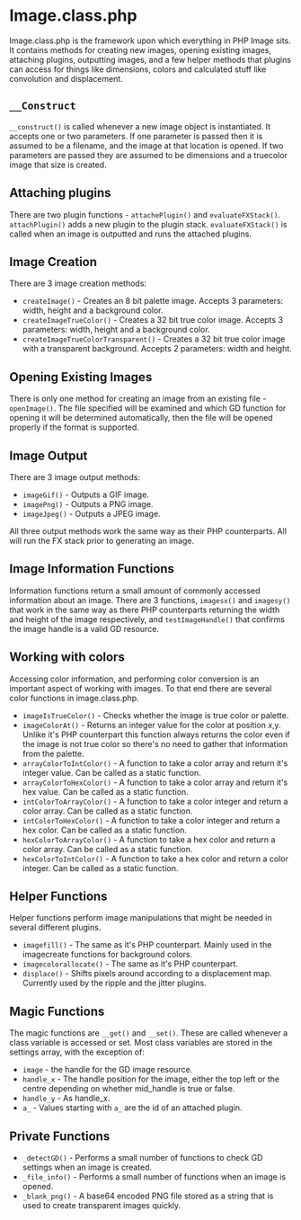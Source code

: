 # Image.class.php #

Image.class.php is the framework upon which everything in PHP Image sits. It contains methods for creating new images, opening existing images, attaching plugins, outputting images, and a few helper methods that plugins can access for things like dimensions, colors and calculated stuff like convolution and displacement.

## `__Construct` ##

`__construct()` is called whenever a new image object is instantiated. It accepts one or two parameters. If one parameter is passed then it is assumed to be a filename, and the image at that location is opened. If two parameters are passed they are assumed to be dimensions and a truecolor image that size is created.

## Attaching plugins ##

There are two plugin functions - `attachePlugin()` and `evaluateFXStack()`. `attachPlugin()` adds a new plugin to the plugin stack. `evaluateFXStack()` is called when an image is outputted and runs the attached plugins.

## Image Creation ##

There are 3 image creation methods:

  * `createImage()` - Creates an 8 bit palette image. Accepts 3 parameters: width, height and a background color.
  * `createImageTrueColor()` - Creates a 32 bit true color image. Accepts 3 parameters: width, height and a background color.
  * `createImageTrueColorTransparent()` - Creates a 32 bit true color image with a transparent background. Accepts 2 parameters: width and height.

## Opening Existing Images ##

There is only one method for creating an image from an existing file - `openImage()`. The file specified will be examined and which GD function for opening it will be determined automatically, then the file will be opened properly if the format is supported.

## Image Output ##

There are 3 image output methods:

  * `imageGif()` - Outputs a GIF image.
  * `imagePng()` - Outputs a PNG image.
  * `imageJpeg()` - Outputs a JPEG image.

All three output methods work the same way as their PHP counterparts. All will run the FX stack prior to generating an image.

## Image Information Functions ##

Information functions return a small amount of commonly accessed information about an image. There are 3 functions, `imagesx()` and `imagesy()` that work in the same way as there PHP counterparts returning the width and height of the image respectively, and `testImageHandle()` that confirms the image handle is a valid GD resource.

## Working with colors ##

Accessing color information, and performing color conversion is an important aspect of working with images. To that end there are several color functions in image.class.php.

  * `imageIsTrueColor()` - Checks whether the image is true color or palette.
  * `imageColorAt()` - Returns an integer value for the color at position $x,$y. Unlike it's PHP counterpart this function always returns the color even if the image is not true color so there's no need to gather that information from the palette.
  * `arrayColorToIntColor()` - A function to take a color array and return it's integer value. Can be called as a static function.
  * `arrayColorToHexColor()` - A function to take a color array and return it's hex value. Can be called as a static function.
  * `intColorToArrayColor()` - A function to take a color integer and return a color array. Can be called as a static function.
  * `intColorToHexColor()` - A function to take a color integer and return a hex color. Can be called as a static function.
  * `hexColorToArrayColor()` - A function to take a hex color and return a color array. Can be called as a static function.
  * `hexColorToIntColor()` - A function to take a hex color and return a color integer. Can be called as a static function.

## Helper Functions ##

Helper functions perform image manipulations that might be needed in several different plugins.

  * `imagefill()` - The same as it's PHP counterpart. Mainly used in the imagecreate functions for background colors.
  * `imagecolorallocate()` - The same as it's PHP counterpart.
  * `displace()` - Shifts pixels around according to a displacement map. Currently used by the ripple and the jitter plugins.

## Magic Functions ##

The magic functions are `__get()` and `__set()`. These are called whenever a class variable is accessed or set. Most class variables are stored in the settings array, with the exception of:

  * `image` - the handle for the GD image resource.
  * `handle_x` - The handle position for the image, either the top left or the centre depending on whether mid\_handle is true or false.
  * `handle_y` - As handle\_x.
  * `a_` - Values starting with `a_` are the id of an attached plugin.

## Private Functions ##

  * `_detectGD()` - Performs a small number of functions to check GD settings when an image is created.
  * `_file_info()` - Performs a small number of functions when an image is opened.
  * `_blank_png()` - A base64 encoded PNG file stored as a string that is used to create transparent images quickly.